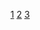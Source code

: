 [1](https://www.laboratoria.la/)
[2](https://developer.mozlla.org/es/)
[3](https://slack.com/intl/es-pe/_reset)
